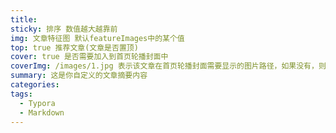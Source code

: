 ```yaml
---
title: 
sticky: 排序 数值越大越靠前
img: 文章特征图 默认featureImages中的某个值
top: true 推荐文章(文章是否置顶)
cover: true 是否需要加入到首页轮播封面中
coverImg: /images/1.jpg 表示该文章在首页轮播封面需要显示的图片路径，如果没有，则默认使用文章的特色图片
summary: 这是你自定义的文章摘要内容
categories: 
tags:
  - Typora
  - Markdown
---
```

